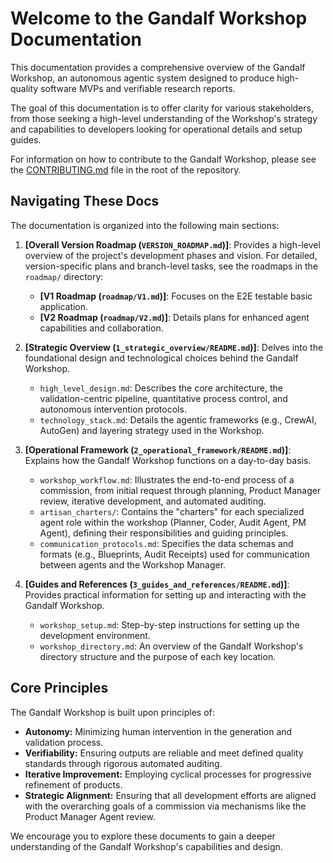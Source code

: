 # Welcome to the Gandalf Workshop Documentation

This documentation provides a comprehensive overview of the Gandalf Workshop, an autonomous agentic system designed to produce high-quality software MVPs and verifiable research reports.

The goal of this documentation is to offer clarity for various stakeholders, from those seeking a high-level understanding of the Workshop's strategy and capabilities to developers looking for operational details and setup guides.

For information on how to contribute to the Gandalf Workshop, please see the [CONTRIBUTING.md](../CONTRIBUTING.md) file in the root of the repository.

## Navigating These Docs

The documentation is organized into the following main sections:

1.  **[Overall Version Roadmap (`VERSION_ROADMAP.md`)]**: Provides a high-level overview of the project's development phases and vision. For detailed, version-specific plans and branch-level tasks, see the roadmaps in the `roadmap/` directory:
    *   **[V1 Roadmap (`roadmap/V1.md`)]**: Focuses on the E2E testable basic application.
    *   **[V2 Roadmap (`roadmap/V2.md`)]**: Details plans for enhanced agent capabilities and collaboration.

2.  **[Strategic Overview (`1_strategic_overview/README.md`)]**: Delves into the foundational design and technological choices behind the Gandalf Workshop.
    *   `high_level_design.md`: Describes the core architecture, the validation-centric pipeline, quantitative process control, and autonomous intervention protocols.
    *   `technology_stack.md`: Details the agentic frameworks (e.g., CrewAI, AutoGen) and layering strategy used in the Workshop.

3.  **[Operational Framework (`2_operational_framework/README.md`)]**: Explains how the Gandalf Workshop functions on a day-to-day basis.
    *   `workshop_workflow.md`: Illustrates the end-to-end process of a commission, from initial request through planning, Product Manager review, iterative development, and automated auditing.
    *   `artisan_charters/`: Contains the "charters" for each specialized agent role within the workshop (Planner, Coder, Audit Agent, PM Agent), defining their responsibilities and guiding principles.
    *   `communication_protocols.md`: Specifies the data schemas and formats (e.g., Blueprints, Audit Receipts) used for communication between agents and the Workshop Manager.

4.  **[Guides and References (`3_guides_and_references/README.md`)]**: Provides practical information for setting up and interacting with the Gandalf Workshop.
    *   `workshop_setup.md`: Step-by-step instructions for setting up the development environment.
    *   `workshop_directory.md`: An overview of the Gandalf Workshop's directory structure and the purpose of each key location.

## Core Principles

The Gandalf Workshop is built upon principles of:

*   **Autonomy:** Minimizing human intervention in the generation and validation process.
*   **Verifiability:** Ensuring outputs are reliable and meet defined quality standards through rigorous automated auditing.
*   **Iterative Improvement:** Employing cyclical processes for progressive refinement of products.
*   **Strategic Alignment:** Ensuring that all development efforts are aligned with the overarching goals of a commission via mechanisms like the Product Manager Agent review.

We encourage you to explore these documents to gain a deeper understanding of the Gandalf Workshop's capabilities and design.
